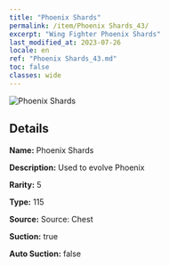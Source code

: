 ```yaml
---
title: "Phoenix Shards"
permalink: /item/Phoenix Shards_43/
excerpt: "Wing Fighter Phoenix Shards"
last_modified_at: 2023-07-26
locale: en
ref: "Phoenix Shards_43.md"
toc: false
classes: wide
---
```



 ![Phoenix Shards](/images/item/Phoenix_Shards_p.png)



## Details

 **Name:** Phoenix Shards 

 **Description:** Used to evolve Phoenix

 **Rarity:** 5 

 **Type:** 115 

 **Source:** Source: Chest 

 **Suction:** true 

 **Auto Suction:** false 


